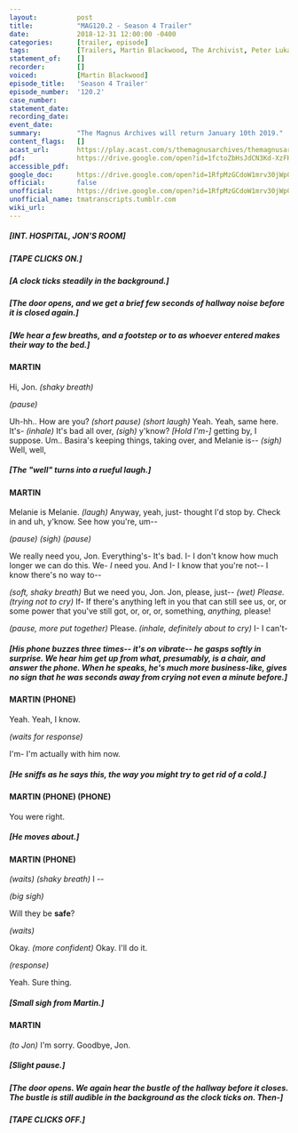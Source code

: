 ```yaml
---
layout:          post
title:           "MAG120.2 - Season 4 Trailer"
date:            2018-12-31 12:00:00 -0400
categories:      [trailer, episode]
tags:            [Trailers, Martin Blackwood, The Archivist, Peter Lukas, Melanie King, Basira Hussain]
statement_of:    []
recorder:        []
voiced:          [Martin Blackwood]
episode_title:   'Season 4 Trailer'
episode_number:  '120.2'
case_number:     
statement_date:  
recording_date:  
event_date:      
summary:         "The Magnus Archives will return January 10th 2019."
content_flags:   []
acast_url:       https://play.acast.com/s/themagnusarchives/themagnusarchives-season4teaser
pdf:             https://drive.google.com/open?id=1fctoZbHsJdCN3Kd-XzFKvg83Wycl9hxp
accessible_pdf:  
google_doc:      https://drive.google.com/open?id=1RfpMzGCdoW1mrv30jWpCf3w63QV2N5yhysO5E70MC5o
official:        false
unofficial:      https://drive.google.com/open?id=1RfpMzGCdoW1mrv30jWpCf3w63QV2N5yhysO5E70MC5o
unofficial_name: tmatranscripts.tumblr.com
wiki_url:        
---
```


##### [INT. HOSPITAL, JON'S ROOM]

##### [TAPE CLICKS ON.]

##### [A clock ticks steadily in the background.]

##### [The door opens, and we get a brief few seconds of hallway noise before it is closed again.]

##### [We hear a few breaths, and a footstep or to as whoever entered makes their way to the bed.]

#### MARTIN

Hi, Jon. _(shaky breath)_

_(pause)_

Uh-hh.. How are you? _(short pause) (short laugh)_ Yeah. Yeah, same here. It's- _(inhale)_ It's bad all over, _(sigh)_ y'know? _[Hold I'm-]_ getting by, I suppose. Um.. Basira's keeping things, taking over, and Melanie is-- _(sigh)_ Well, well,

##### [The "well" turns into a rueful laugh.]

#### MARTIN

Melanie is Melanie. _(laugh)_ Anyway, yeah, just- thought I'd stop by. Check in and uh, y'know. See how you're, um--

_(pause) (sigh) (pause)_

We really need you, Jon. Everything's- It's bad. I- I don't know how much longer we can do this. We- *I* need you. And I- I know that you're not-- I know there's no way to-- 

_(soft, shaky breath)_ But we need you, Jon. Jon, please, just-- _(wet)_ *Please.* _(trying not to cry)_ If- If there's anything left in you that can still see us, or, or some power that you've still got, or, or, or, something, *anything,* please!

_(pause, more put together)_ Please. _(inhale, definitely about to cry)_ I- I can't-

##### [His phone buzzes three times-- it's on vibrate-- he gasps softly in surprise. We hear him get up from what, presumably, is a chair, and answer the phone. When he speaks, he's much more business-like, gives no sign that he was seconds away from crying not even a minute before.]

#### MARTIN (PHONE)

Yeah. Yeah, I know.

_(waits for response)_

I'm- I'm actually with him now.

##### [He sniffs as he says this, the way you might try to get rid of a cold.]

#### MARTIN (PHONE) (PHONE)

You were right.

##### [He moves about.]

#### MARTIN (PHONE)

_(waits) (shaky breath)_ I --

_(big sigh)_

Will they be **safe**?

_(waits)_

Okay. _(more confident)_ Okay. I'll do it.

_(response)_

Yeah. Sure thing.

##### [Small sigh from Martin.]

#### MARTIN

_(to Jon)_ I'm sorry. Goodbye, Jon.

##### [Slight pause.]

##### [The door opens. We again hear the bustle of the hallway before it closes. The bustle is still audible in the background as the clock ticks on. Then-]

##### [TAPE CLICKS OFF.]

